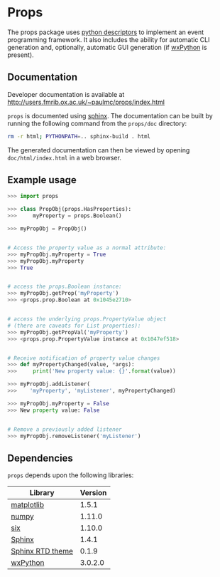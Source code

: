 Props
=====

The props package uses 
[python descriptors](http://nbviewer.ipython.org/gist/ChrisBeaumont/5758381/descriptor_writeup.ipynb)
to implement an event programming framework. It also includes the ability for 
automatic CLI generation and, optionally, automatic GUI generation (if 
[wxPython](http://www.wxpython.org) is present).


Documentation
-------------


Developer documentation is available at
http://users.fmrib.ox.ac.uk/~paulmc/props/index.html


``props`` is documented using [sphinx](http://http://sphinx-doc.org/). The
documentation can be built by running the following command from the
``props/doc`` directory:


```sh
rm -r html; PYTHONPATH=.. sphinx-build . html
```


The generated documentation can then be viewed by opening
``doc/html/index.html`` in a web browser.


Example usage
-------------


```python
>>> import props

>>> class PropObj(props.HasProperties):
>>>     myProperty = props.Boolean()

>>> myPropObj = PropObj()


# Access the property value as a normal attribute:
>>> myPropObj.myProperty = True
>>> myPropObj.myProperty
>>> True


# access the props.Boolean instance:
>>> myPropObj.getProp('myProperty')
>>> <props.prop.Boolean at 0x1045e2710>


# access the underlying props.PropertyValue object
# (there are caveats for List properties):
>>> myPropObj.getPropVal('myProperty')
>>> <props.prop.PropertyValue instance at 0x1047ef518>


# Receive notification of property value changes
>>> def myPropertyChanged(value, *args):
>>>     print('New property value: {}'.format(value))

>>> myPropObj.addListener(
>>>    'myProperty', 'myListener', myPropertyChanged)

>>> myPropObj.myProperty = False
>>> New property value: False


# Remove a previously added listener
>>> myPropObj.removeListener('myListener')
```


Dependencies
------------

`props` depends upon the following libraries:

| Library                                                       | Version |
| ------------------------------------------------------------- | ------- |
| [matplotlib](http://matplotlib.org/)                          | 1.5.1   |
| [numpy](http://www.numpy.org/)                                | 1.11.0  |
| [six](https://pythonhosted.org/six/)                          | 1.10.0  |
| [Sphinx](http://www.sphinx-doc.org/en/stable/)                | 1.4.1   |
| [Sphinx RTD theme](https://github.com/snide/sphinx_rtd_theme) | 0.1.9   |
| [wxPython](http://wxpython.org/)                              | 3.0.2.0 |
